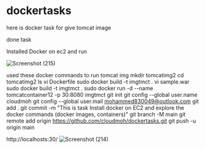 # dockertasks
here is docker task for give tomcat image

done task 

Installed Docker on ec2 and run



![Screenshot (215)](https://github.com/cloudmoh/dockertasks/assets/126796948/951d481f-5fd9-4d6b-bec2-88b34c468bf3)


used these docker commands to run tomcat img
 mkdir tomcatimg2
cd tomcatimg2
ls
vi Dockerfile
sudo docker build -t imgtmct .
 vi sample.war
 sudo docker build -t imgtmct .
 sudo docker run -d --name tomcatcontainer12 -p 30:8080 imgtmct
 git init
 git config --global user.name cloudmoh
 git config --global user.mail mohammed830049@outlook.com
 git add .
 git commit -m "This is task Install docker on EC2 and explore the docker commands (docker images, containers)" 
git branch -M main
git remote add origin https://github.com/cloudmoh/dockertasks.git
git push -u origin main

http://localhosts:30/
![Screenshot (214)](https://github.com/cloudmoh/dockertasks/assets/126796948/07175ad1-9b46-4ee6-a4dc-7e9d83dcd31f)
